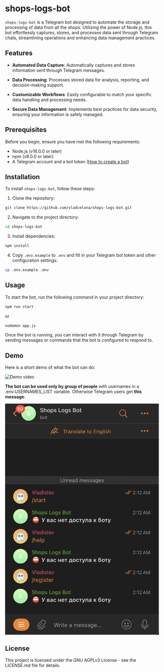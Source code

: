 # shops-logs-bot

`shops-logs-bot` is a Telegram bot designed to automate the storage and processing of data from all the shops. Utilizing the power of Node.js, this bot effortlessly captures, stores, and processes data sent through Telegram chats, streamlining operations and enhancing data management practices.

## Features

- **Automated Data Capture**: Automatically captures and stores information sent through Telegram messages.

- **Data Processing**: Processes stored data for analysis, reporting, and decision-making support.

- **Customizable Workflows**: Easily configurable to match your specific data handling and processing needs.

- **Secure Data Management**: Implements best practices for data security, ensuring your information is safely managed.

## Prerequisites 

Before you begin, ensure you have met the following requirements:

- Node.js (v16.0.0 or later)
- npm (v8.0.0 or later)
- A Telegram account and a bot token ([How to create a bot](https://core.telegram.org/bots#6-botfather))

## Installation

To install `shops-logs-bot`, follow these steps:

1. Clone the repository:

```bash
git clone https://github.com/vladcelona/shops-logs-bot.git
```

2. Navigate to the project directory:

```bash
cd shops-logs-bot
```

3. Install dependencies:

```bash
npm install
```

4. Copy `.env.example` to `.env` and fill in your Telegram bot token and other configuration settings:

```bash
cp .env.example .env
```

## Usage

To start the bot, run the following command in your project directory:

```bash
npm run start
```

or

```bash
nodemon app.js
```

Once the bot is running, you can interact with it through Telegram by sending messages or commands that the bot is configured to respond to.

## Demo

Here is a short demo of what the bot can do:

![Demo video](https://github.com/vladcelona/shops-logs-bot/blob/368e46a916d307cd9c1174f4335a2612e1bd2071/github-assets/shops-logs-bot_example.gif)

**The bot can be used only by group of people** with usernames in a .env.USERNAMES_LIST variable. Otherwise Telegram users get **this message**:

![Restrict access image](https://github.com/vladcelona/shops-logs-bot/blob/368e46a916d307cd9c1174f4335a2612e1bd2071/github-assets/restirct-access.png)

## License

This project is licensed under the GNU AGPLv3 License - see the LICENSE.md file for details.
